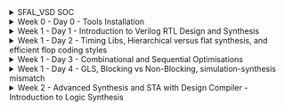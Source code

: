 
<details>
  <Summary> SFAL_VSD SOC</summary>

  This project is to create an SOC from specifications to netlist.
</details>
<details>
  <Summary> Week 0 - Day 0 - Tools Installation</summary>

  All the instructions for installation of required tools can be found here:
  - **SYSTEM CHECK**
    - 6GB RAM, 50 GB HDD
    - Ubuntu 20.04+
    - 4vCPU
    
  - **TOOL CHECK**
    - **Yosys**
      - $ sudo apt-get update
      - $ git clone https://github.com/YosysHQ/yosys.git
      - $ cd yosys
      - $ sudo apt install make (If make is not installed please install it) 
      - $ sudo apt-get install build-essential clang bison flex \
            libreadline-dev gawk tcl-dev libffi-dev git \
            graphviz xdot pkg-config python3 libboost-system-dev \
            libboost-python-dev libboost-filesystem-dev zlib1g-dev
      - $ make config-gcc
      - $ make 
      - $ sudo make install
      - ![Alt Text](images/yosys.jpg) 
    - **Iverilog** - Steps to install iverilog
      - sudo apt-get update
      - sudo apt-get install iverilog
      - ![Alt Text](images/iverilog.jpg)
    - **GTKWAVE** - Steps to install gtkwave
      - sudo apt-get update
      - sudo apt install gtkwave
      - ![Alt Text](images/gtkwave.jpg)

    - **ngspice** - After downloading the tarball from https://sourceforge.net/projects/ngspice/files/ to a local directory, unpack it using:
      - $ tar -zxvf ngspice-37.tar.gz
      - $ cd ngspice-37
      - $ mkdir release
      - $ cd release
      - $ ../configure  --with-x --with-readline=yes --disable-debug
      - $ make
      - $ sudo make install
    - **magic**
      - $ sudo apt-get install m4
      - $ sudo apt-get install tcsh
      - $ sudo apt-get install csh
      - $ sudo apt-get install libx11-dev
      - $ sudo apt-get install tcl-dev tk-dev
      - $ sudo apt-get install libcairo2-dev
      - $ sudo apt-get install mesa-common-dev libglu1-mesa-dev
      - $ sudo apt-get install libncurses-dev
      - git clone https://github.com/RTimothyEdwards/magic
      - cd magic
      - ./configure
      - make
      - make install

</details>

<details>
  <Summary> Week 1 - Day 1 - Introduction to Verilog RTL Design and Synthesis</summary>
  
  - **Introduction to iverilog testbench**
    - RTL Design adherence to the initial architecture specifications is checked by simulation of the design using a simulator tool. That simulator tool we are using here is iverilog.
    - Design is actual verilog/system verilog code with intended functionality. Has primary inputs and outputs in form of wires or logic/registers/memory elements.
    - Testbench is a set of stimulus applied with delays and initialisation to ensure that design meets functionality. Does not have any primary inputs or outputs.
    - Simulator looks for changes in the input signals, based on this, checks its influence on output signals.

  - **Labs using iverilog and gtkwave**
    - used iverilog to simulate design and testbench of good mux
    - used gtkwave to view the dumped "value change dump" or vcd file
    - learnt to use iverilog and gtkwave commands
    - saw the design and tb files
   
  - **Introduction to Yosys and Logic Synthesis**
    - used Yosys as the synthesizer tool, learnt what synthesis meant
    - learnt about yosys setup and verification flow, tb for netlist is same as that of rtl design
    - Learnt about rtl design, synthesis and its illustration, library cells, flavours of library cells
    - Also learnt about usage of faster versus slower cells, need wider transistors and why we need them

  - **Labs using Yosys and Sky103PDKs**
    - Synthesised good mux using yosys
    - OBSERVATION made: I saw only one type of library cell (constrasting to the video) and therefore my good mux design was synthesised using only that library cell
    - the library cell was sky130_fd_sc_hd__tt_025C_1v80.lib
    - good mux finally synthesised and the cells it inferred was just 1 2_1 mux cell since only one lib file was there.
    - **Commands used:**
      - read_liberty -lib lib/sky130_fd_sc_hd__tt_025C_1v80.lib
      - read_verilog verilog_files/good_mux.v
      - hierarchy -top good_mux
      - synth -top good_mux
      - abc -liberty lib/sky130_fd_sc_hd__tt_025C_1v80.lib
      - show
      - write_verilog -noattr synth_out.v
    - **Images for this lab**
      - ![Alt Text](images/Day1images/cell_selection_day1_vsd.jpg)
      - ![Alt Text](images/Day1images/faster_slowercells_day1_vsd.jpg)
      - ![Alt Text](images/Day1images/gate_flavor1_day1_vsd.jpg)
      - ![Alt Text](images/Day1images/gate_flavor2_day1_vsd.jpg)
      - ![Alt Text](images/Day1images/good,uxdesign_Day1_vsd.jpg)
      - ![Alt Text](images/Day1images/goodmuxtb_Day1_vsd.jpg)
      - ![Alt Text](images/Day1images/gtkwave1_Day1_vsd.jpg)
      - ![Alt Text](images/Day1images/installations_Day1_VSD.jpg)
      - ![Alt Text](images/Day1images/yosys_setupflow_day1_vsd.jpg)
      - ![Alt Text](images/Day1images/yosys_verificationflow_day1_vsd.jpg)
      - ![Alt Text](images/Day1images/iverilog1_Day1_vsd.jpg)
      - ![Alt Text](images/Day1images/libcells_day1_vsd.jpg)
      - ![Alt Text](images/Day1images/rtldesign_day1_vsd.jpg)
      - ![Alt Text](images/Day1images/simulator_flow_Day1_vsd.jpg)
      - ![Alt Text](images/Day1images/synthesis_day1_vsd.jpg)
      - ![Alt Text](images/Day1images/synthesis_illustration_day1_vsd.jpg)
      - ![Alt Text](images/Day1images/testbench_Day1_VSD.jpg)
      - ![Alt Text](images/Day1images/yosys_lab3_1_day1_vsd.jpg)
      - ![Alt Text](images/Day1images/yosys_lab3_2_day1_vsd.jpg)
      - ![Alt Text](images/Day1images/yosys_lab3_3_day1_vsd.jpg)
      - ![Alt Text](images/Day1images/yosys_lab3_4_day1_vsd.jpg)
      - ![Alt Text](images/Day1images/yosys_lab3_5_day1_show_vsd.jpg)
      - ![Alt Text](images/Day1images/yosys_lab3_6_day1_show_vsd.jpg)
      - ![Alt Text](images/Day1images/yosys_lab3_7_day1_netlist_vsd.jpg)
      - ![Alt Text](images/Day1images/yosys_lab3_day1_vsd.jpg)

</details>

<details>
  <Summary> Week 1 - Day 2 - Timing Libs, Hierarchical versus flat synthesis, and efficient flop coding styles</summary>

  - **Introduction to Timing Libs**
  - **Hierarchical Versus Flat Synthesis**
  - **Various Flop Coding Styles and Optimisations**
  - **Images for this lab**
    - ![Alt Text](images/Day2images/why_flops_Day2_VSD.jpg)
    - ![Alt Text](images/Day2images/why_flops2_Day2_VSD.jpg)
    - ![Alt Text](images/Day2images/why_flops1_Day2_VSD.jpg)
    - ![Alt Text](images/Day2images/libcell_day2_vsd.jpg)
    - ![Alt Text](images/Day2images/libcell1_Day2_vsd.jpg)
    - ![Alt Text](images/Day2images/libcell2_Day2_vsd.jpg)
    - ![Alt Text](images/Day2images/libcell3_Day2_vsd.jpg)
    - ![Alt Text](images/Day2images/hier_synth_Day2_vsd.jpg)
    - ![Alt Text](images/Day2images/hier_synth1_Day2_vsd.jpg)
    - ![Alt Text](images/Day2images/hier_synth2_Day2_vsd.jpg)
    - ![Alt Text](images/Day2images/hier_synth3_Day2_vsd.jpg)
    - ![Alt Text](images/Day2images/hier_synth4_flat_Day2_vsd.jpg)
    - ![Alt Text](images/Day2images/and2_0_lib_Day2_vsd.jpg)
    - ![Alt Text](images/Day2images/and2_2_lib_Day2_vsd.jpg)
    - ![Alt Text](images/Day2images/and2_4_lib_Day2_vsd.jpg)
    - ![Alt Text](images/Day2images/mul2_synth_1_Day2_vsd.jpg)
    - ![Alt Text](images/Day2images/mul2_synth_2_Day2_vsd.jpg)
    - ![Alt Text](images/Day2images/mul2_synth_Day2_vsd.jpg)
    - ![Alt Text](images/Day2images/mult8_synth1_Day2_vsd.jpg)
    - ![Alt Text](images/Day2images/mult8_synth_Day2_vsd.jpg)
    - ![Alt Text](images/Day2images/async_set_synth1_Day2_vsd.jpg)
    - ![Alt Text](images/Day2images/async_set_synth_2_Day2_vsd.jpg)
    - ![Alt Text](images/Day2images/async_set_synth_Day2_vsd.jpg)
    - ![Alt Text](images/Day2images/async_sync_rst_codingstyles1_Day2_vsd.jpg)
    - ![Alt Text](images/Day2images/async_sync_rst_codingstyles_Day2_vsd.jpg)
    - ![Alt Text](images/Day2images/asyncres_Day2_vsd.jpg)
    - ![Alt Text](images/Day2images/asyncres_synth_day2_vsd.jpg)
    - ![Alt Text](images/Day2images/asyncset_Day2_vsd.jpg)
    - ![Alt Text](images/Day2images/dff_asyncres_synth_show_Day2_vsd.jpg)
    - ![Alt Text](images/Day2images/pvt_concept_Day2_vsd.jpg)
    - ![Alt Text](images/Day2images/stackedpmosbad_Day2_vsd.jpg)
    - ![Alt Text](images/Day2images/submod1_1_Day2_vsd.jpg)
    - ![Alt Text](images/Day2images/submod1_2_Day2_vsd.jpg)
    - ![Alt Text](images/Day2images/submod1_Day2_vsd.jpg)
    - ![Alt Text](images/Day2images/syncres_Day2_vsd.jpg)
    - ![Alt Text](images/Day2images/syncres_synth1_Day2_vsd.jpg)
    - ![Alt Text](images/Day2images/syncres_synth2_Day2_vsd.jpg)
    - ![Alt Text](images/Day2images/synth_asyncres_day2_vsd.jpg) 
    
</details>  

<details>
  <Summary> Week 1 - Day 3 - Combinational and Sequential Optimisations</summary>

  - **Introduction to Optimisations**
  - **Combinational Logic Optimisations**
  - **Sequential Logic Optimisations**
  - **Sequential Logic Optimisations for unused outputs**
  - **Images for this lab**
    - ![Alt Text](images/Day3images/absorptionlaw_Day3_vsd.jpg)
    - ![Alt Text](images/Day3images/ddfconst12_Day3_vsd.jpg)
    - ![Alt Text](images/Day3images/dffconst12_Day3_vsd.jpg)
    - ![Alt Text](images/Day3images/dffconst1_sim_Day3_vsd.jpg)
    - ![Alt Text](images/Day3images/dffconst1_synth_Day3_vsd.jpg)
    - ![Alt Text](images/Day3images/dffconst2_Day3_vsd.jpg)
    - ![Alt Text](images/Day3images/dffconst2_sim_Day3_vsd.jpg)
    - ![Alt Text](images/Day3imagesdffconst3_Day3_vsd.jpg)
    - ![Alt Text](images/Day3images/dffconst3_sim_day3_vsd.jpg)
    - ![Alt Text](images/Day3images/dffconst3_synth_Day3_vsd.jpg)
    - ![Alt Text](images/Day3images/dffconst4_Day3_vsd.jpg)
    - ![Alt Text](images/Day3images/dffconst4_sim_Day3_vsd.jpg)
    - ![Alt Text](images/Day3images/dffconst4_synth_Day3_vsd.jpg)
    - ![Alt Text](images/Day3images/dffconst5_Day3_vsd.jpg)
    - ![Alt Text](images/Day3images/dffconst5_sim_Day3_vsd.jpg)
    - ![Alt Text](images/Day3images/dffconst5_synth_Day3_vsd.jpg)
    - ![Alt Text](images/Day3images/multiplemodule_opt2_Day3_vsd.jpg)
    - ![Alt Text](images/Day3images/multiplemodule_opt2_synth_Day3_vsd.jpg)
    - ![Alt Text](images/Day3images/multiplemodule_opt_Day3_vsd.jpg)
    - ![Alt Text](images/Day3images/multiplemodule_opt_synth_Day3_vsd.jpg)
    - ![Alt Text](images/Day3images/optchk4_Day3_vsd.jpg)
    - ![Alt Text](images/Day3images/optimisa_Day3_vsd.jpg)
    - ![Alt Text](images/Day3images/seq_optimisa_Day3_vsd.jpg)
    - ![Alt Text](images/Day3images/synth_optchk2_Day3_vsd.jpg)
    - ![Alt Text](images/Day3images/synth_optchk2_show_Day3_vsd.jpg)
    - ![Alt Text](images/Day3images/synth_optchk3_Day3_vsd.jpg)
    - ![Alt Text](images/Day3images/synth_optchk4_Day3_vsd.jpg)
    - ![Alt Text](images/Day3images/synth_optchk_Day3_vsd.jpg)
    - ![Alt Text](images/Day3images/synth_optchk_show_Day3_vsd.jpg)

</details> 

<details>
  <Summary> Week 1 - Day 4 - GLS, Blocking vs Non-Blocking, simulation-synthesis mismatch</summary>

  - **GLS, Synthesis-Simulation Mismatch, and Blocking vs Non-Blocking Statements**
    - Missing Sensitivity List
      - GLS introduction and flow with iverilog
      - ![Alt Text](images/Day4images/GLSiverilog_flow_Day4_vsd.jpg)
      - ![Alt Text](images/Day4images/GLSintro_Day4_vsd.jpg)
      - Simulator works mainly on activity - changes in signal values whereas synthesiser only sees functionality
      - therefore having a correct and complete sensitivity list for always blocks is necessary to avoid synthesis simulation mismatch
      - Eg of a mux, difference between always@(sel) and always@(*) is highlighted
      - ![Alt Text](images/Day4images/misssensitvity_synthsimmismatch_Day4_vsd.jpg)
    - Blocking and Non-Blocking statements
      - Caveat with blocking nonblocking statements are discussed
      - Example of aiming for a shift register is used
      - if blocking assignment is used it is seen as a single flop instead of two flops, this is wrong, as all statements are evaluated in order and assignment of rhs to lhs happens before moving on to next statement, giving wrong behaviour
      - ![Alt Text](images/Day4images/blockingstatementcaveat1_synthsimmismatch_Day4_vsd.jpg)
      - ![Alt Text](images/Day4images/blockingstatementcaveat2_synthsimmismatch_Day4_vsd.jpg)
      - So always use non blocking statement for sequential logic generation, as in non-blocking order of statements do not matter and all rhs is evaluated before all lhs.
      - ![Alt Text](images/Day4images/blockingstatementcaveat_synthsimmismatch_Day4_vsd.jpg)
  - **Labs on GLS and Synthesis-Simulation Mismatch**
    - Example of ternary operator based mux used
    - simulated, synthesised and got netlist, these are the results I got
    - ![Alt Text](images/Day4images/ternaryop_gls_lab_day4_vsd.jpg)
    - ![Alt Text](images/Day4images/ternaryop_gls_lab_realnetlist_day4_vsd.jpg)
    - but this was the expected netlist output
    - ![Alt Text](images/Day4images/ternaryop_gls_lab_expectednetlist_day4_vsd.jpg)
    - Ran to get GLS netlist next to get smae simulation result
    - ![Alt Text](images/Day4images/ternaryop_gls_lab_postglssim_day4_vsd.jpg)
    - Second example showed synthesis and simulation mismatch for bad mux
    - ![Alt Text](images/Day4images/badmuxsynthsim_mismatch_Day4_vsd.jpg)
    - **Commands used to get GLS**
      - iverilog my_lib/verilog_model/primitives.v my_lib/verilog_model/sky130_fd_sc_hd.v ternary_operator_netlist.v verilog_files/tb_ternary_operator_mux.v
      - ./a.out
      - gtkwave tb_ternary_operator_mux.vcd

  - **Labs on Synthesis-Simulation Mismatch for Blocking Statements**
    - exmaples of synthesis simulation mismatch for blocking statements here
    - ![Alt Text](images/Day4images/blockingcaveat_Day4_vsd.jpg)
    - ![Alt Text](images/Day4images/blcokingcaveatsynthsimmismatch_Day4_vsd.jpg)

</details> 

<details>
  <Summary> Week 2 - Advanced Synthesis and STA with Design Compiler - Introduction to Logic Synthesis </summary>

  - **Day1 - Lecture 1 - Introduction to the course**
    - **Common terminology used are**
    - Synopsys Design Constraints or SDC is commonly used in industry. It is based on tool command language or tcl.
    - We do a lab of using an imaginary library to invoke DC and see what happens - it is not able to read the yourlibrary.lib file.
    - So, we see that if we write the netlist, it is written in the form of gtech cells. Gtech in DC is the virtual library in DC's memory to understand the design.
    - Even after giving the sky130 library file, it gives same wrong output
    - So, what is missing is the two environment variables to be set to the target sky130 library ie the link_library and the target_library.
    - After that we need to set link library, here * represents all libraries loaded previously in DC's memory.
    - This, inclusing * is so that we don't override the existing loaded libraries in DC's memory, just append my new library to be considered into the DC's memory.
    - Now, it clearly shows linking and loading the design into DC's memory.
  - **Lecture 2 - Introduction to DC and tool**
    - **Lab 1 - Invoking DC Basic Setup**
      - DC tool basic setup was dicussed how to setup link library, target library, how the library file highlights different characteristics of the standard cell and technology.
    - **Lab 2 - Introduction to DDC GUI with Design Vision**
    - **Lab3 - DC Synopsys DC Setup**
      - ![Alt Text](images/Day5_DCDay1_images/yosys_lab3_1_day1_vsd.jpg)
      - ![Alt Text](images/Day5_DCDay1_images/yosys_lab3_2_day1_vsd.jpg)
      - ![Alt Text](images/Day5_DCDay1_images/yosys_lab3_3_day1_vsd.jpg)
      - ![Alt Text](images/Day5_DCDay1_images/yosys_lab3_4_day1_vsd.jpg)
      - ![Alt Text](images/Day5_DCDay1_images/yosys_lab3_5_day1_show_vsd.jpg)
      - ![Alt Text](images/Day5_DCDay1_images/yosys_lab3_6_day1_show_vsd.jpg)
      - ![Alt Text](images/Day5_DCDay1_images/yosys_lab3_7_day1_netlist_vsd.jpg)
      - ![Alt Text](images/Day5_DCDay1_images/yosys_lab3_day1_vsd.jpg)
  - **Lecture 3- TCL Quick Refresher**
    - Basic concepts of tcl, code basics etc were discussed.
    - **Lab4 - TCL Commands**
  - **Images for the above labs**
    - ![Alt Text](images/Day5_DCDay1_images/cell_selection_day1_vsd.jpg)
    - ![Alt Text](images/Day5_DCDay1_images/faster_slowercells_day1_vsd.jpg)
    - ![Alt Text](images/Day5_DCDay1_images/gate_flavor1_day1_vsd.jpg)
    - ![Alt Text](images/Day5_DCDay1_images/gate_flavor2_day1_vsd.jpg)
    - ![Alt Text](images/Day5_DCDay1_images/good,uxdesign_Day1_vsd.jpg)
    - ![Alt Text](images/Day5_DCDay1_images/goodmuxtb_Day1_vsd.jpg)
    - ![Alt Text](images/Day5_DCDay1_images/gtkwave1_Day1_vsd.jpg)
    - ![Alt Text](images/Day5_DCDay1_images/installations_Day1_VSD.jpg)
    - ![Alt Text](images/Day5_DCDay1_images/iverilog1_Day1_vsd.jpg)
    - ![Alt Text](images/Day5_DCDay1_images/libcells_day1_vsd.jpg)
    - ![Alt Text](images/Day5_DCDay1_images/rtldesign_day1_vsd.jpg)
    - ![Alt Text](images/Day5_DCDay1_images/simulator_flow_Day1_vsd.jpg)
    - ![Alt Text](images/Day5_DCDay1_images/synthesis_day1_vsd.jpg)
    - ![Alt Text](images/Day5_DCDay1_images/synthesis_illustration_day1_vsd.jpg)
    - ![Alt Text](images/Day5_DCDay1_images/testbench_Day1_VSD.jpg)
    - ![Alt Text](images/Day5_DCDay1_images/yosys_setupflow_day1_vsd.jpg)
    - ![Alt Text](images/Day5_DCDay1_images/yosys_verificationflow_day1_vsd.jpg)

  - **Day 2 - Basics of STA**
    - **Lecture 4 - Intro to STA**
      - Basics of STA concepts were described and learnt in great detail, with examples and diagrams.
      - ![Alt Text](images/Day6_DCDay2_images/vsd_DC_Day2_STA_lec4_img1.jpg)
      - ![Alt Text](images/Day6_DCDay2_images/vsd_DC_Day2_STA_lec4_img2.jpg)
      - ![Alt Text](images/Day6_DCDay2_images/vsd_DC_Day2_STA_lec4_img3.jpg)
      - ![Alt Text](images/Day6_DCDay2_images/vsd_DC_Day2_STA_lec4_img4.jpg)
      - ![Alt Text](images/Day6_DCDay2_images/vsd_DC_Day2_STA_lec4_img5.jpg)
    - **Lecture 5 - What are Constraints**
      - Constraints are dicussed and transition time and output loads dicussed. Their impact on STA discussed.
      - ![Alt Text](images/Day6_DCDay2_images/vsd_DC_Day2_STA_lec5_img1.jpg)
      - ![Alt Text](images/Day6_DCDay2_images/vsd_DC_Day2_STA_lec5_img2.jpg)
      - ![Alt Text](images/Day6_DCDay2_images/vsd_DC_Day2_STA_lec5_img3.jpg)
      - ![Alt Text](images/Day6_DCDay2_images/vsd_DC_Day2_STA_lec5_img4.jpg)
      - ![Alt Text](images/Day6_DCDay2_images/vsd_DC_Day2_STA_lec5_img5.jpg)
    - **Lecture 6 - Input Trans and Output Load**
      - Basics were discussed how this affects setup and hold, operating frequency etc.
      - ![Alt Text](images/Day6_DCDay2_images/vsd_DC_Day2_STA_lec6_img1.jpg)
      - ![Alt Text](images/Day6_DCDay2_images/vsd_DC_Day2_STA_lec6_img2.jpg)
      - ![Alt Text](images/Day6_DCDay2_images/vsd_DC_Day2_STA_lec6_img3.jpg)
      - ![Alt Text](images/Day6_DCDay2_images/vsd_DC_Day2_STA_lec6_img4.jpg)
    - **Lab 5 - Timing dot libs**
      - Library files discussed.
      - ![Alt Text](images/Day6_DCDay2_images/vsd_DC_Day2_STA_lab5_img1.jpg)
      - ![Alt Text](images/Day6_DCDay2_images/vsd_DC_Day2_STA_lab5_img2.jpg)
      - ![Alt Text](images/Day6_DCDay2_images/vsd_DC_Day2_STA_lab5_img3.jpg)
      - ![Alt Text](images/Day6_DCDay2_images/vsd_DC_Day2_STA_lab5_img4.jpg)
      - ![Alt Text](images/Day6_DCDay2_images/vsd_DC_Day2_STA_lab5_img5.jpg)
      - ![Alt Text](images/Day6_DCDay2_images/vsd_DC_Day2_STA_lab5_img6.jpg)
      - ![Alt Text](images/Day6_DCDay2_images/vsd_DC_Day2_STA_lab5_img7.jpg)
    - **Lab 6 - Exploring dotlib P1**
      - dot lib P1
      - ![Alt Text](images/Day6_DCDay2_images/vsd_DC_Day2_STA_lab6_img1.jpg)
      - ![Alt Text](images/Day6_DCDay2_images/vsd_DC_Day2_STA_lab6_img2.jpg)
      - ![Alt Text](images/Day6_DCDay2_images/vsd_DC_Day2_STA_lab6_img3.jpg)
      - ![Alt Text](images/Day6_DCDay2_images/vsd_DC_Day2_STA_lab6_img4.jpg)
      - ![Alt Text](images/Day6_DCDay2_images/vsd_DC_Day2_STA_lab6_img5.jpg)
      - ![Alt Text](images/Day6_DCDay2_images/vsd_DC_Day2_STA_lab6_img6.jpg)
    - **Lab 7 - Exploring dotlib P2**
      - dot lib P2
      - ![Alt Text](images/Day6_DCDay2_images/vsd_DC_Day2_STA_lab7_img1.jpg)
      - ![Alt Text](images/Day6_DCDay2_images/vsd_DC_Day2_STA_lab7_img2.jpg)
      - ![Alt Text](images/Day6_DCDay2_images/vsd_DC_Day2_STA_lab7_img3.jpg)
      - ![Alt Text](images/Day6_DCDay2_images/vsd_DC_Day2_STA_lab7_img4.jpg)
      - ![Alt Text](images/Day6_DCDay2_images/vsd_DC_Day2_STA_lab7_img5.jpg)

  - **Day 3 - Advanced STA**
    - **Lecture 7 - SDC P1 Clock and Clock Tree Modelling - Uncertainity**
      - Basics of clock uncertainity like jitter and skew, and how it impacts clock integrity and timing closure.
      - ![Alt Text](images/Day7_DCDay3_images/vsd_DC_Day3_SDC_lec7_img1.jpg)
      - ![Alt Text](images/Day7_DCDay3_images/vsd_DC_Day3_SDC_lec7_img2.jpg)
      - ![Alt Text](images/Day7_DCDay3_images/vsd_DC_Day3_SDC_lec7_img3.jpg)
      - ![Alt Text](images/Day7_DCDay3_images/vsd_DC_Day3_SDC_lec7_img4.jpg)
      - ![Alt Text](images/Day7_DCDay3_images/vsd_DC_Day3_SDC_lec7_img5.jpg)
    - **Lecture 8 - SDC P2 IO Delays**
      - Discussion of input and output delay constraints
      - ![Alt Text](images/Day7_DCDay3_images/vsd_DC_Day3_SDC_lec8_img1.jpg)
      - ![Alt Text](images/Day7_DCDay3_images/vsd_DC_Day3_SDC_lec8_img10.jpg)
      - ![Alt Text](images/Day7_DCDay3_images/vsd_DC_Day3_SDC_lec8_img11.jpg)
      - ![Alt Text](images/Day7_DCDay3_images/vsd_DC_Day3_SDC_lec8_img2.jpg)
      - ![Alt Text](images/Day7_DCDay3_images/vsd_DC_Day3_SDC_lec8_img3.jpg)
      - ![Alt Text](images/Day7_DCDay3_images/vsd_DC_Day3_SDC_lec8_img4.jpg)
      - ![Alt Text](images/Day7_DCDay3_images/vsd_DC_Day3_SDC_lec8_img5.jpg)
      - ![Alt Text](images/Day7_DCDay3_images/vsd_DC_Day3_SDC_lec8_img6.jpg)
      - ![Alt Text](images/Day7_DCDay3_images/vsd_DC_Day3_SDC_lec8_img7.jpg)
      - ![Alt Text](images/Day7_DCDay3_images/vsd_DC_Day3_SDC_lec8_img8.jpg)
      - ![Alt Text](images/Day7_DCDay3_images/vsd_DC_Day3_SDC_lec8_img9.jpg)
    - **Lab 8 - Loading design- get_ports, get_nets, get_cells**
      - source the .synopsys_dc.setup file from home = > make sure link library and target_libarry are set properly
      - pwd is ../DC_WORKSHOP/verilog_files/
      - read_verilog lab8_circuit.v
      - check if it completed successfully
      - link
      - compile_ultra
      - design load, use of get_ports, get_nets, get_cells, hier or not, small tcl commands and scripts.
      - ![Alt Text](images/Day7_DCDay3_images/vsd_DC_Day3_SDC_lab8_img1.jpg)
      - ![Alt Text](images/Day7_DCDay3_images/vsd_DC_Day3_SDC_lab8_img2.jpg)
      - ![Alt Text](images/Day7_DCDay3_images/vsd_DC_Day3_SDC_lab8_img3.jpg)
      - ![Alt Text](images/Day7_DCDay3_images/vsd_DC_Day3_SDC_lab8_img4.jpg)
      - ![Alt Text](images/Day7_DCDay3_images/vsd_DC_Day3_SDC_lab8_img5.jpg)
      - ![Alt Text](images/Day7_DCDay3_images/vsd_DC_Day3_SDC_lab8_img6.jpg)
      - ![Alt Text](images/Day7_DCDay3_images/vsd_DC_Day3_SDC_lab8_img7.jpg)
      - ![Alt Text](images/Day7_DCDay3_images/vsd_DC_Day3_SDC_lab8_img8.jpg)
    - **Lab 9 - get_pins, get_clocks, querying clocks**
      - learnt about get_pins, get_clocks, and querying if a pin is a clock or not
      - get diection and other get_attribute for pins and nets
      - learnt about get_attribute using clock versus clocks the difference between them
      - ![Alt Text](images/Day7_DCDay3_images/vsd_DC_Day3_SDC_lab9_img1.jpg)
      - ![Alt Text](images/Day7_DCDay3_images/vsd_DC_Day3_SDC_lab9_img2.jpg)
    - **Lab 10 - create_clock_waveform**
      - learnt about creating clocks and learning the impact of various constraints
      - ![Alt Text](images/Day7_DCDay3_images/
    - **Lab 11 - Clock Network Modelling - Uncertainty, report_timing**
      - Modelling various factors of the network, like uncertainity
      - setting source and network latency
      - min and max delays translating into setup and hold times
      - ![Alt Text](images/Day7_DCDay3_images/
    - **Lab 12 - IO Delays**
      - Modelling for input output delays, min and max
      - transition delays being added to the constraints
      - All the commands below are the constraints used:
        - create_clock -name MYCLK -per 10 [get_ports clk];
        - set_clock_latency -source 2 [get_clocks MYCLK];
        - set_clock_latency 1 [get_clocks MYCLK];
        - set_clock_uncertainty -setup 0.5 [get_clocks MYCLK];
        - set_clock_uncertainty -hold 0.1 [get_clocks MYCLK];
        - set_input_delay -max 5 -clock [get_clocks MYCLK] [get_ports IN_A];
        - set_input_delay -max 5 -clock [get_clocks MYCLK] [get_ports IN_B];
        - set_input_delay -min 1 -clock [get_clocks MYCLK] [get_ports IN_A];
        - set_input_delay -min 1 -clock [get_clocks MYCLK] [get_ports IN_B];
        - set_input_transition -max 0.4 [get_ports IN_A];
        - set_input_transition -max 0.4 [get_ports IN_B];
        - set_input_transition -min 0.1 [get_ports IN_A];
        - set_input_transition -min 0.1 [get_ports IN_B];
        - create_generated_clock -name MYGEN_CLK -master MYCLK -source [get_ports clk] -div 1 [get_ports out_clk];
        - create_generated_clock -name MYGEN_DIV_CLK -master MYCLK -source [get_ports clk] -div 2 [get_ports out_div_clk]; 
        - set_output_delay -max 5 -clock [get_clocks MYGEN_CLK] [get_ports OUT_Y];
        - set_output_delay -min 1 -clock [get_clocks MYGEN_CLK] [get_ports OUT_Y];
        - set_load -max 0.4 [get_ports OUT_Y];
        - set_load -min 0.1 [get_ports OUT_Y];
      - ![Alt Text](images/Day7_DCDay3_images/vsd_DC_Day3_SDC_lab12_img10.jpg)
      - ![Alt Text](images/Day7_DCDay3_images/vsd_DC_Day3_SDC_lab12_img11.jpg)
      - ![Alt Text](images/Day7_DCDay3_images/vsd_DC_Day3_SDC_lab12_img12.jpg)
      - ![Alt Text](images/Day7_DCDay3_images/vsd_DC_Day3_SDC_lab12_img13.jpg)
       
    - **Lec9 - Generated clocks***
      - learnt about how generated clocks workout in designs
      - ![Alt Text](images/Day7_DCDay3_images/vsd_DC_Day3_SDC_lec9_img1.jpg)
      - ![Alt Text](images/Day7_DCDay3_images/vsd_DC_Day3_SDC_lec9_img2.jpg)
      - ![Alt Text](images/Day7_DCDay3_images/vsd_DC_Day3_SDC_lec9_img3.jpg)
      - ![Alt Text](images/Day7_DCDay3_images/vsd_DC_Day3_SDC_lec9_img4.jpg)
     
    - **Lab13 - Lab for generated clocks**
      - ![Alt Text](images/Day7_DCDay3_images/vsd_DC_Day3_SDC_lab13_img1.jpg)
      - ![Alt Text](images/Day7_DCDay3_images/vsd_DC_Day3_SDC_lab13_img2.jpg)
      - ![Alt Text](images/Day7_DCDay3_images/vsd_DC_Day3_SDC_lab13_img3.jpg)
      - ![Alt Text](images/Day7_DCDay3_images/vsd_DC_Day3_SDC_lab13_img4.jpg)
      - ![Alt Text](images/Day7_DCDay3_images/vsd_DC_Day3_SDC_lab13_img5.jpg)
     
    - **Lec10 - virtual clock, max latency and rise/fall IO delays**
      - Learnt about virtual clocks max latency and rise and fall how they affect final reporting of timing, slack paths etc
      - ![Alt Text](images/Day7_DCDay3_images/vsd_DC_Day3_SDC_lec10_img1.jpg)
      - ![Alt Text](images/Day7_DCDay3_images/vsd_DC_Day3_SDC_lec10_img2.jpg)
      - ![Alt Text](images/Day7_DCDay3_images/vsd_DC_Day3_SDC_lec10_img3.jpg)
      - ![Alt Text](images/Day7_DCDay3_images/vsd_DC_Day3_SDC_lec10_img4.jpg)
      - ![Alt Text](images/Day7_DCDay3_images/vsd_DC_Day3_SDC_lec10_img5.jpg)
      - ![Alt Text](images/Day7_DCDay3_images/vsd_DC_Day3_SDC_lec10_img6.jpg)
      - ![Alt Text](images/Day7_DCDay3_images/vsd_DC_Day3_SDC_lec10_img7.jpg)
     
    - **Lab15 - Set max latency Part 1**
      - ![Alt Text](images/Day7_DCDay3_images/vsd_DC_Day3_SDC_lab15_img.JPG)
      - ![Alt Text](images/Day7_DCDay3_images/vsd_DC_Day3_SDC_lab15_img1.jpg)
      - ![Alt Text](images/Day7_DCDay3_images/vsd_DC_Day3_SDC_lab15_img2.jpg)
      - ![Alt Text](images/Day7_DCDay3_images/vsd_DC_Day3_SDC_lab15_img3.jpg)
      - ![Alt Text](images/Day7_DCDay3_images/vsd_DC_Day3_SDC_lab15_img4.jpg)
      - ![Alt Text](images/Day7_DCDay3_images/vsd_DC_Day3_SDC_lab15_img5.JPG)
      - ![Alt Text](images/Day7_DCDay3_images/vsd_DC_Day3_SDC_lab15_img8.JPG)
      - ![Alt Text](images/Day7_DCDay3_images/vsd_DC_Day3_SDC_lab15_img9.jpg)
      - ![Alt Text](images/Day7_DCDay3_images/vsd_DC_Day3_SDC_lab15_img10.JPG)
      - ![Alt Text](images/Day7_DCDay3_images/vsd_DC_Day3_SDC_lab15_img11.jpg)


    - **Lab15 - virtual clk Part 2**
      - ![Alt Text](images/Day7_DCDay3_images/vsd_DC_Day3_SDC_lab15_img12.jpg)
      - ![Alt Text](images/Day7_DCDay3_images/vsd_DC_Day3_SDC_lab15_img13.jpg)
      - ![Alt Text](images/Day7_DCDay3_images/vsd_DC_Day3_SDC_lab15_img14.jpg)
  - **Day4 - Optimizations**
    - **Lec11 - Combinational Optimizations**
      - optimizations like constant
      - ![Alt Text](images/Day8_DCDay4_images/vsd_DC_Day3_SDC_lec11_img1.jpg)
      - ![Alt Text](images/Day8_DCDay4_images/vsd_DC_Day3_SDC_lec11_img3.jpg)
      - ![Alt Text](images/Day8_DCDay4_images/vsd_DC_Day3_SDC_lec11_img4.jpg)
      - ![Alt Text](images/Day8_DCDay4_images/vsd_DC_Day3_SDC_lec11_img5.jpg)
      - ![Alt Text](images/Day8_DCDay4_images/vsd_DC_Day3_SDC_lec11_img6.jpg)
      - ![Alt Text](images/Day8_DCDay4_images/vsd_DC_Day3_SDC_lec11_img7.jpg)
    - **Lec12 - Sequential Optimizations**
      - optimizations involing sequential elements
      - ![Alt Text](images/Day8_DCDay4_images/vsd_DC_Day3_SDC_lec12_img1.jpg)
      - ![Alt Text](images/Day8_DCDay4_images/vsd_DC_Day3_SDC_lec12_img2.jpg)
      - ![Alt Text](images/Day8_DCDay4_images/vsd_DC_Day3_SDC_lec12_img3.jpg)
      - ![Alt Text](images/Day8_DCDay4_images/vsd_DC_Day3_SDC_lec12_img4.jpg)
    - **Lab16 - Combinational Optimizations Part 1**
      - ![Alt Text](images/Day8_DCDay4_images/vsd_DC_Day4_SDC_lab16_img1.jpg)
      - ![Alt Text](images/Day8_DCDay4_images/vsd_DC_Day4_SDC_lab16_img2.jpg)
      - ![Alt Text](images/Day8_DCDay4_images/vsd_DC_Day4_SDC_lab16_img3.jpg)
      - ![Alt Text](images/Day8_DCDay4_images/vsd_DC_Day4_SDC_lab16_img4.jpg)
    - **Lab16 - Resource Sharing Optimizations Part2**
      - ![Alt Text](images/Day8_DCDay4_images/vsd_DC_Day4_SDC_lab16_img5.jpg)
      - ![Alt Text](images/Day8_DCDay4_images/vsd_DC_Day4_SDC_lab16_img6.jpg)
      - ![Alt Text](images/Day8_DCDay4_images/vsd_DC_Day4_SDC_lab16_img7.jpg)
      - ![Alt Text](images/Day8_DCDay4_images/vsd_DC_Day4_SDC_lab16_img8.jpg)
      - ![Alt Text](images/Day8_DCDay4_images/vsd_DC_Day4_SDC_lab16_img9.jpg)
      - ![Alt Text](images/Day8_DCDay4_images/vsd_DC_Day4_SDC_lab16_img10.jpg)
      - ![Alt Text](images/Day8_DCDay4_images/vsd_DC_Day4_SDC_lab16_img11.jpg)
      - ![Alt Text](images/Day8_DCDay4_images/vsd_DC_Day4_SDC_lab16_img12.jpg)
      - ![Alt Text](images/Day8_DCDay4_images/vsd_DC_Day4_SDC_lab16_img13.jpg)
    - **Lab17 - Sequential Optimizations**
      - ![Alt Text](images/Day8_DCDay4_images/vsd_DC_Day4_SDC_lab17_img1.jpg)
      - ![Alt Text](images/Day8_DCDay4_images/vsd_DC_Day4_SDC_lab17_img10.jpg)
      - ![Alt Text](images/Day8_DCDay4_images/vsd_DC_Day4_SDC_lab17_img2.jpg)
      - ![Alt Text](images/Day8_DCDay4_images/vsd_DC_Day4_SDC_lab17_img3.jpg)
      - ![Alt Text](images/Day8_DCDay4_images/vsd_DC_Day4_SDC_lab17_img4.jpg)
      - ![Alt Text](images/Day8_DCDay4_images/vsd_DC_Day4_SDC_lab17_img5.jpg)
      - ![Alt Text](images/Day8_DCDay4_images/vsd_DC_Day4_SDC_lab17_img6.jpg)
      - ![Alt Text](images/Day8_DCDay4_images/vsd_DC_Day4_SDC_lab17_img7.jpg)
      - ![Alt Text](images/Day8_DCDay4_images/vsd_DC_Day4_SDC_lab17_img8.jpg)
      - ![Alt Text](images/Day8_DCDay4_images/vsd_DC_Day4_SDC_lab17_img9.jpg)
    - **Lec13 - Special optimizations**
      - ![Alt Text](images/Day8_DCDay4_images/vsd_DC_Day3_SDC_lec13_img1.jpg)
      - ![Alt Text](images/Day8_DCDay4_images/vsd_DC_Day3_SDC_lec13_img2.jpg)
      - ![Alt Text](images/Day8_DCDay4_images/vsd_DC_Day3_SDC_lec13_img3.jpg)
      - ![Alt Text](images/Day8_DCDay4_images/vsd_DC_Day3_SDC_lec13_img4.jpg)
      - ![Alt Text](images/Day8_DCDay4_images/vsd_DC_Day3_SDC_lec13_img5.jpg)
      - ![Alt Text](images/Day8_DCDay4_images/vsd_DC_Day3_SDC_lec13_img6.JPG)
      - ![Alt Text](images/Day8_DCDay4_images/vsd_DC_Day3_SDC_lec13_img7.JPG)
      - ![Alt Text](images/Day8_DCDay4_images/vsd_DC_Day3_SDC_lec13_img8.JPG)
      - ![Alt Text](images/Day8_DCDay4_images/vsd_DC_Day3_SDC_lec13_img9.JPG)
    - **Lec14 - How Paths are timed MCP**
      - ![Alt Text](images/Day8_DCDay4_images/vsd_DC_Day3_SDC_lec14_img1.JPG)
      - ![Alt Text](images/Day8_DCDay4_images/vsd_DC_Day3_SDC_lec14_img2.JPG)
      - ![Alt Text](images/Day8_DCDay4_images/vsd_DC_Day3_SDC_lec14_img3.JPG)
      - ![Alt Text](images/Day8_DCDay4_images/vsd_DC_Day3_SDC_lec14_img4.JPG)
      - ![Alt Text](images/Day8_DCDay4_images/vsd_DC_Day3_SDC_lec14_img5.JPG)
      - ![Alt Text](images/Day8_DCDay4_images/vsd_DC_Day3_SDC_lec14_img6.JPG)
    - **Lab18 - Boundary Optimmizations**
      - ![Alt Text](images/Day8_DCDay4_images/vsd_DC_Day4_SDC_lab18_img1.jpg)
      - ![Alt Text](images/Day8_DCDay4_images/vsd_DC_Day4_SDC_lab18_img2.jpg)
      - ![Alt Text](images/Day8_DCDay4_images/vsd_DC_Day4_SDC_lab18_img3.jpg)
      - ![Alt Text](images/Day8_DCDay4_images/vsd_DC_Day4_SDC_lab18_img4.jpg)
      - ![Alt Text](images/Day8_DCDay4_images/vsd_DC_Day4_SDC_lab18_img5.jpg)
      - ![Alt Text](images/Day8_DCDay4_images/vsd_DC_Day4_SDC_lab18_img6.jpg)
      - ![Alt Text](images/Day8_DCDay4_images/vsd_DC_Day4_SDC_lab18_img7.jpg)
    - **Lab19 - Register Retiming**
      - ![Alt Text](images/Day8_DCDay4_images/vsd_DC_Day4_SDC_lab19_img1.jpg)
      - ![Alt Text](images/Day8_DCDay4_images/vsd_DC_Day4_SDC_lab19_img2.jpg)
      - ![Alt Text](images/Day8_DCDay4_images/vsd_DC_Day4_SDC_lab19_img3.jpg)
      - ![Alt Text](images/Day8_DCDay4_images/vsd_DC_Day4_SDC_lab19_img4.jpg)
      - ![Alt Text](images/Day8_DCDay4_images/vsd_DC_Day4_SDC_lab19_img5.jpg)
      - ![Alt Text](images/Day8_DCDay4_images/vsd_DC_Day4_SDC_lab19_img6.jpg)
    - **Lab20 - Isolating Output Ports**
      - ![Alt Text](images/Day8_DCDay4_images/vsd_DC_Day4_SDC_lab20_img1.jpg)
      - ![Alt Text](images/Day8_DCDay4_images/vsd_DC_Day4_SDC_lab20_img2.jpg)
      - ![Alt Text](images/Day8_DCDay4_images/vsd_DC_Day4_SDC_lab20_img3.jpg)
      - ![Alt Text](images/Day8_DCDay4_images/vsd_DC_Day4_SDC_lab20_img4.jpg)
      - ![Alt Text](images/Day8_DCDay4_images/vsd_DC_Day4_SDC_lab20_img5.jpg)
      - ![Alt Text](images/Day8_DCDay4_images/vsd_DC_Day4_SDC_lab20_img6.jpg)
    - **Lab21 - Multicycle Path**
      - ![Alt Text](images/Day8_DCDay4_images/vsd_DC_Day4_SDC_lab21_img1.jpg)
      - ![Alt Text](images/Day8_DCDay4_images/vsd_DC_Day4_SDC_lab21_img10.jpg)
      - ![Alt Text](images/Day8_DCDay4_images/vsd_DC_Day4_SDC_lab21_img11.jpg)
      - ![Alt Text](images/Day8_DCDay4_images/vsd_DC_Day4_SDC_lab21_img12.jpg)
      - ![Alt Text](images/Day8_DCDay4_images/vsd_DC_Day4_SDC_lab21_img13.jpg)
      - ![Alt Text](images/Day8_DCDay4_images/vsd_DC_Day4_SDC_lab21_img2.jpg)
      - ![Alt Text](images/Day8_DCDay4_images/vsd_DC_Day4_SDC_lab21_img3.jpg)
      - ![Alt Text](images/Day8_DCDay4_images/vsd_DC_Day4_SDC_lab21_img4.jpg)
      - ![Alt Text](images/Day8_DCDay4_images/vsd_DC_Day4_SDC_lab21_img5.jpg)
      - ![Alt Text](images/Day8_DCDay4_images/vsd_DC_Day4_SDC_lab21_img6.jpg)
      - ![Alt Text](images/Day8_DCDay4_images/vsd_DC_Day4_SDC_lab21_img7.jpg)
      - ![Alt Text](images/Day8_DCDay4_images/vsd_DC_Day4_SDC_lab21_img8.jpg)
      - ![Alt Text](images/Day8_DCDay4_images/vsd_DC_Day4_SDC_lab21_img9.jpg)
  - **Day5 - Quality Checks**
    - **Lecture Report Timing**
      - Learnt about report_timing commands and -max_paths2 and nworst
      - difference between them
      - ![Alt Text](images/Day9_DCDay5_images/vsd_DC_Day3_SDC_lec15_img1.JPG)
      - ![Alt Text](images/Day9_DCDay5_images/vsd_DC_Day3_SDC_lec15_img2.JPG)
    - **Lab - Report Timing**
      - 
    - **Lab - Check Timing, check design and max_capacitance**
      - 





  
</details>

